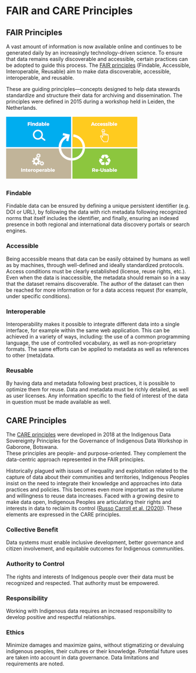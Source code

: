 # FAIR and CARE Principles 

## FAIR Principles

A vast amount of information is now available online and continues to be generated daily by an increasingly technology-driven science. To ensure that data remains easily discoverable and accessible, certain practices can be adopted to guide this process. The [FAIR principles](https://www.go-fair.org/fair-principles/) (Findable, Accessible, Interoperable, Reusable) aim to make data discoverable, accessible, interoperable, and reusable.  

These are guiding principles—concepts designed to help data stewards standardize and structure their data for archiving and dissemination. The principles were defined in 2015 during a workshop held in Leiden, the Netherlands.  

![Principes FAIR](../assets/images/guide/fair-en.png)  

### Findable  

Findable data can be ensured by defining a unique persistent identifier (e.g. DOI or URL), by following the data with rich metadata following recognized norms that itself includes the identifier, and finally, ensuring an indexed presence in both regional and international data discovery portals or search engines.  

### Accessible  

Being accessible means that data can be easily obtained by humans as well as by machines, through well-defined and ideally standardized protocols. Access conditions must be clearly established (license, reuse rights, etc.). Even when the data is inaccessible, the metadata should remain so in a way that the dataset remains discoverable. The author of the dataset can then be reached for more information or for a data access request (for example, under specific conditions).  

### Interoperable  

Interoperability makes it possible to integrate different data into a single interface, for example within the same web application. This can be achieved in a variety of ways, including: the use of a common programming language, the use of controlled vocabulary, as well as non-proprietary formats. The same efforts can be applied to metadata as well as references to other (meta)data.  

### Reusable  

By having data and metadata following best practices, it is possible to optimize them for reuse. Data and metadata must be richly detailed, as well as user licenses. Any information specific to the field of interest of the data in question must be made available as well.  

## CARE Principles  

The [CARE principles](https://www.gida-global.org/care) were developed in 2018 at the Indigenous Data Sovereignty Principles for the Governance of Indigenous Data Workshop in Gaborone, Botswana.   
These principles are people- and purpose-oriented. They complement the data-centric approach represented in the FAIR principles.  
 
Historically plagued with issues of inequality and exploitation related to the capture of data about their communities and territories, Indigenous Peoples insist on the need to integrate their knowledge and approaches into data practices and policies. This becomes even more important as the volume and willingness to reuse data increases. Faced with a growing desire to make data open, Indigenous Peoples are articulating their rights and interests in data to reclaim its control ([Russo Carroll et al. (2020)](https://www.nature.com/articles/s41597-021-00892-0)). These elements are expressed in the CARE principles.  

### Collective Benefit  
Data systems must enable inclusive development, better governance and citizen involvement, and equitable outcomes for Indigenous communities.  

### Authority to Control  
The rights and interests of Indigenous people over their data must be recognized and respected. That authority must be empowered.  

### Responsibility  
Working with Indigenous data requires an increased responsibility to develop positive and respectful relationships.  

### Ethics  
Minimize damages and maximize gains, without stigmatizing or devaluing indigenous peoples, their cultures or their knowledge.
Potential future uses are taken into account in data governance. Data limitations and requirements are noted.  
